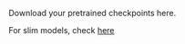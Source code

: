 Download your pretrained checkpoints here.

For slim models, check [here](https://github.com/tensorflow/models/tree/master/research/slim#pre-trained-models)